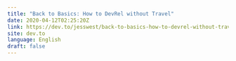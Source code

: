 ```yaml
---
title: "Back to Basics: How to DevRel without Travel"
date: 2020-04-12T02:25:20Z
link: https://dev.to/jesswest/back-to-basics-how-to-devrel-without-travel-4l7b?utm_medium=RSS&utm_source=news.12bit.vn
site: dev.to
language: English
draft: false
---
```


